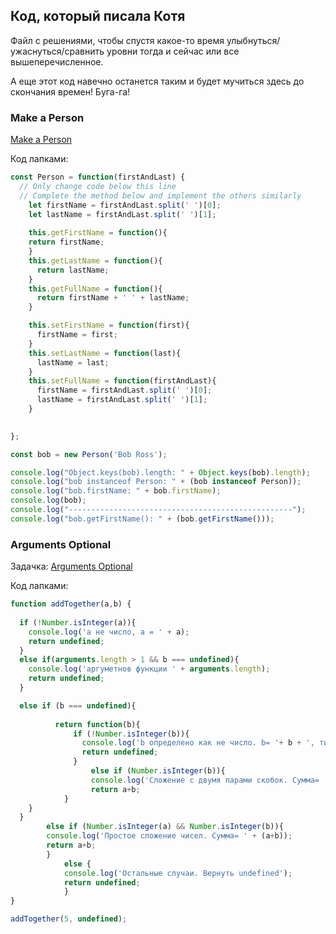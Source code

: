 ## Код, который писала Котя

Файл с решениями, чтобы спустя какое-то время улыбнуться/ужаснуться/сравнить уровни тогда и сейчас или все вышеперечисленное.

А  еще этот код навечно останется таким и будет мучиться здесь до скончания времен! Буга-га!

### **Make a Person**
[Make a Person](https://www.freecodecamp.org/learn/javascript-algorithms-and-data-structures/intermediate-algorithm-scripting/make-a-person "Make a Person - freeCodeCamp")

Код лапками:
```js
const Person = function(firstAndLast) {
  // Only change code below this line
  // Complete the method below and implement the others similarly
    let firstName = firstAndLast.split(' ')[0];
    let lastName = firstAndLast.split(' ')[1];
  
    this.getFirstName = function(){
    return firstName;
    }
    this.getLastName = function(){
      return lastName;
    }
    this.getFullName = function(){
      return firstName + ' ' + lastName;
    }

    this.setFirstName = function(first){
      firstName = first;
    }
    this.setLastName = function(last){
      lastName = last;
    }
    this.setFullName = function(firstAndLast){
      firstName = firstAndLast.split(' ')[0];
      lastName = firstAndLast.split(' ')[1];
    }

  
};

const bob = new Person('Bob Ross');

console.log("Object.keys(bob).length: " + Object.keys(bob).length);
console.log("bob instanceof Person: " + (bob instanceof Person));
console.log("bob.firstName: " + bob.firstName);
console.log(bob);
console.log("--------------------------------------------------");
console.log("bob.getFirstName(): " + (bob.getFirstName()));
``` 

### **Arguments Optional**
Задачка: [Arguments Optional](https://www.freecodecamp.org/learn/javascript-algorithms-and-data-structures/intermediate-algorithm-scripting/arguments-optional "Arguments Optional - freeCodeCamp")

Код лапками:
```js
function addTogether(a,b) {
  
  if (!Number.isInteger(a)){
    console.log('a не число, a = ' + a);
    return undefined;
  }
  else if(arguments.length > 1 && b === undefined){
    console.log('аргуметнов функции ' + arguments.length);
    return undefined;
  }

  else if (b === undefined){
 
          return function(b){
              if (!Number.isInteger(b)){
                console.log('b определено как не число. b= '+ b + ', тип данных= '+ typeof b);
                return undefined;
              } 
                  else if (Number.isInteger(b)){
                  console.log('Сложение с двумя парами скобок. Сумма= ' + (a+b));
                  return a+b;
            }            
    }
  }
        else if (Number.isInteger(a) && Number.isInteger(b)){
        console.log('Простое сложение чисел. Сумма= ' + (a+b));
        return a+b;
        }  
            else {
            console.log('Остальные случаи. Вернуть undefined');
            return undefined;               
            }
}

addTogether(5, undefined);
```
